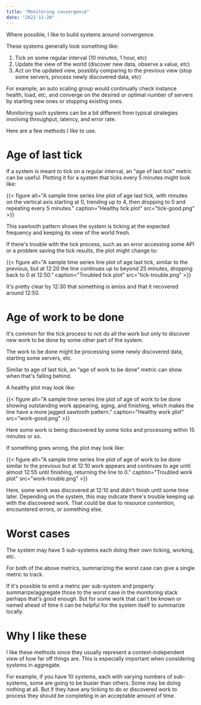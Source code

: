 ```yaml
---
title: "Monitoring convergence"
date: "2022-11-20"
---
```


Where possible, I like to build systems around convergence.

These systems generally look something like:

1. Tick on some regular interval (10 minutes, 1 hour, etc)
2. Update the view of the world (discover new data, observe a value, etc)
3. Act on the updated view, possibly comparing to the previous view (stop some servers, process newly discovered data, etc)

For example, an auto scaling group would continually check instance health, load, etc,
and converge on the desired or optimal number of servers by starting new ones or stopping existing ones.

Monitoring such systems can be a bit different from typical strategies involving
throughput, latency, and error rate.

Here are a few methods I like to use.

# Age of last tick

If a system is meant to tick on a regular interval, an "age of last tick" metric can be useful.
Plotting it for a system that ticks every 5 minutes might look like:

{{< figure
  alt="A sample time series line plot of age last tick, with minutes on the vertical axis starting at 0, trending up to 4, then dropping to 0 and repeating every 5 minutes."
  caption="Healthy tick plot"
  src="tick-good.png" >}}

This sawtooth pattern shows the system is ticking at the expected frequency
and keeping its view of the world fresh.

If there's trouble with the tick process,
such as an error accessing some API or a problem saving the tick results,
the plot might change to:

{{< figure
  alt="A sample time series line plot of age last tick, similar to the previous, but at 12:20 the line continues up to beyond 25 minutes, dropping back to 0 at 12:50."
  caption="Troubled tick plot"
  src="tick-trouble.png" >}}

It's pretty clear by 12:30 that something is amiss and that it recovered around 12:50.

# Age of work to be done

It's common for the tick process to not do all the work but only
to discover new work to be done by some other part of the system.

The work to be done might be processing some newly discovered data,
starting some servers, etc.

Similar to age of last tick, an "age of work to be done" metric can
show when that's falling behind.

A healthy plot may look like:

{{< figure
  alt="A sample time series line plot of age of work to be done showing outstanding work appearing, aging, and finishing, which makes the line have a more jagged sawtooth pattern."
  caption="Healthy work plot"
  src="work-good.png" >}}

Here some work is being discovered by some ticks and processing within 15 minutes or so.

If something goes wrong, the plot may look like:

{{< figure
  alt="A sample time series line plot of age of work to be done similar to the previous but at 12:10 work appears and continues to age until almost 12:55 until finishing, returning the line to 0."
  caption="Troubled work plot"
  src="work-trouble.png" >}}

Here, some work was discovered at 12:10 and didn't finish until some time later.
Depending on the system, this may indicate there's trouble keeping up with
the discovered work.
That could be due to resource contention, encountered errors, or something else.

# Worst cases

The system may have 5 sub-systems each doing their own ticking, working, etc.

For both of the above metrics, summarizing the worst case can give a single
metric to track.

If it's possible to emit a metric per sub-system and properly summarize/aggregate
those to the worst case in the monitoring stack perhaps that's good enough.
But for some work that can't be known or named ahead of time it can be helpful for
the system itself to summarize locally.

# Why I like these

I like these methods since they usually represent a context-independent view
of how far off things are.
This is especially important when considering systems in aggregate.

For example, if you have 10 systems, each with varying numbers of sub-systems,
some are going to be busier than others.
Some may be doing nothing at all.
But if they have any ticking to do or discovered work to process
they should be completing in an acceptable amount of time.
